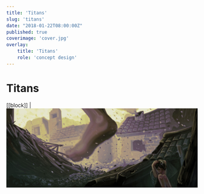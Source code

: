 ```yaml
---
title: 'Titans'
slug: 'titans'
date: "2018-01-22T08:00:00Z"
published: true
coverimage: 'cover.jpg'
overlay:
    title: 'Titans'
    role: 'concept design'
---
```


# Titans

[[block]]
| ![Environment](titans-color.jpg)
